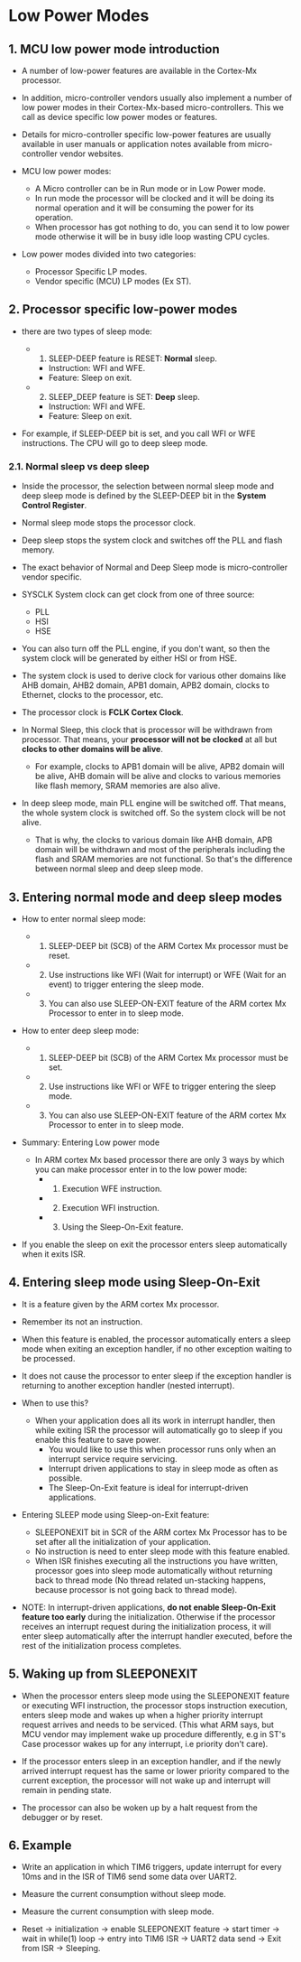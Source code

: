 # Low Power Modes

## 1. MCU low power mode introduction

- A number of low-power features are available in the Cortex-Mx processor.
- In addition, micro-controller vendors usually also implement a number of low power modes in their Cortex-Mx-based micro-controllers. This we call as device specific low power modes or features.
- Details for micro-controller specific low-power features are usually available in user manuals or application notes available from micro-controller vendor websites.

- MCU low power modes:
  - A Micro controller can be in Run mode or in Low Power mode.
  - In run mode the processor will be clocked and it will be doing its normal operation and it will be consuming the power for its operation.
  - When processor has got nothing to do, you can send it to low power mode otherwise it will be in busy idle loop wasting CPU cycles.

- Low power modes divided into two categories:
  - Processor Specific LP modes.
  - Vendor specific (MCU) LP modes (Ex ST).

## 2. Processor specific low-power modes

- there are two types of sleep mode:
  - 1. SLEEP-DEEP feature is RESET: **Normal** sleep.
    - Instruction: WFI and WFE.
    - Feature: Sleep on exit.
  - 2. SLEEP_DEEP feature is SET: **Deep** sleep.
    - Instruction: WFI and WFE.
    - Feature: Sleep on exit.

- For example, if SLEEP-DEEP bit is set, and you call WFI or WFE instructions. The CPU will go to deep sleep mode.

### 2.1. Normal sleep vs deep sleep

- Inside the processor, the selection between normal sleep mode and deep sleep mode is defined by the SLEEP-DEEP bit in the **System Control Register**.
- Normal sleep mode stops the processor clock.
- Deep sleep stops the system clock and switches off the PLL and flash memory.
- The exact behavior of Normal and Deep Sleep mode is micro-controller vendor specific.

- SYSCLK System clock can get clock from one of three source:
  - PLL
  - HSI
  - HSE
- You can also turn off the PLL engine, if you don't want, so then the system clock will be generated by either HSI or from HSE.

- The system clock is used to derive clock for various other domains like AHB domain, AHB2 domain, APB1 domain, APB2 domain, clocks to Ethernet, clocks to the processor, etc.
- The processor clock is **FCLK Cortex Clock**.

- In Normal Sleep, this clock that is processor will be withdrawn from processor. That means, your **processor will not be clocked** at all but **clocks to other domains will be alive**.
  - For example, clocks to APB1 domain will be alive, APB2 domain will be alive, AHB domain will be alive and clocks to various memories like flash memory, SRAM memories are also alive.

- In deep sleep mode, main PLL engine will be switched off. That means, the whole system clock is switched off. So the system clock will be not alive.
  - That is why, the clocks to various domain like AHB domain, APB domain will be withdrawn and most of the peripherals including the flash and SRAM memories are not functional. So that's the difference between normal sleep and deep sleep mode.

## 3. Entering normal mode and deep sleep modes

- How to enter normal sleep mode:
  - 1. SLEEP-DEEP bit (SCB) of the ARM Cortex Mx processor must be reset.
  - 2. Use instructions like WFI (Wait for interrupt) or WFE (Wait for an event) to trigger entering the sleep mode.
  - 3. You can also use SLEEP-ON-EXIT feature of the ARM cortex Mx Processor to enter in to sleep mode.

- How to enter deep sleep mode:
  - 1. SLEEP-DEEP bit (SCB) of the ARM Cortex Mx processor must be set.
  - 2. Use instructions like WFI or WFE to trigger entering the sleep mode.
  - 3. You can also use SLEEP-ON-EXIT feature of the ARM cortex Mx Processor to enter in to sleep mode.

- Summary: Entering Low power mode
  - In ARM cortex Mx based processor there are only 3 ways by which you can make processor enter in to the low power mode:
    - 1. Execution WFE instruction.
    - 2. Execution WFI instruction.
    - 3. Using the Sleep-On-Exit feature.

- If you enable the sleep on exit the processor enters sleep automatically when it exits ISR.

## 4. Entering sleep mode using Sleep-On-Exit

- It is a feature given by the ARM cortex Mx processor.
- Remember its not an instruction.
- When this feature is enabled, the processor automatically enters a sleep mode when exiting an exception handler, if no other exception waiting to be processed.
- It does not cause the processor to enter sleep if the exception handler is returning to another exception handler (nested interrupt).

- When to use this?
  - When your application does all its work in interrupt handler, then while exiting ISR the processor will automatically go to sleep if you enable this feature to save power.
    - You would like to use this when processor runs only when an interrupt service require servicing.
    - Interrupt driven applications to stay in sleep mode as often as possible.
    - The Sleep-On-Exit feature is ideal for interrupt-driven applications.

- Entering SLEEP mode using Sleep-on-Exit feature:
  - SLEEPONEXIT bit in SCR of the ARM cortex Mx Processor has to be set after all the initialization of your application.
  - No instruction is need to enter sleep mode with this feature enabled.
  - When ISR finishes executing all the instructions you have written, processor goes into sleep mode automatically without returning back to thread mode (No thread related un-stacking happens, because processor is not going back to thread mode).

- NOTE: In interrupt-driven applications, **do not enable Sleep-On-Exit feature too early** during the initialization. Otherwise if the processor receives an interrupt request during the initialization process, it will enter sleep automatically after the interrupt handler executed, before the rest of the initialization process completes.

## 5. Waking up from SLEEPONEXIT

- When the processor enters sleep mode using the SLEEPONEXIT feature or executing WFI instruction, the processor stops instruction execution, enters sleep mode and wakes up when a higher priority interrupt request arrives and needs to be serviced. (This what ARM says, but MCU vendor may implement wake up procedure differently, e.g in ST's Case processor wakes up for any interrupt, i.e priority don't care).

- If the processor enters sleep in an exception handler, and if the newly arrived interrupt request has the same or lower priority compared to the current exception, the processor will not wake up and interrupt will remain in pending state.

- The processor can also be woken up by a halt request from the debugger or by reset.

## 6. Example

- Write an application in which TIM6 triggers, update interrupt for every 10ms and in the ISR of TIM6 send some data over UART2.
- Measure the current consumption without sleep mode.
- Measure the current consumption with sleep mode.

- Reset -> initialization -> enable SLEEPONEXIT feature -> start timer -> wait in while(1) loop -> entry into TIM6 ISR -> UART2 data send -> Exit from ISR -> Sleeping.
